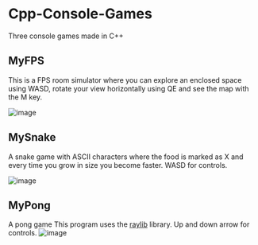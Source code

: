# Cpp-Console-Games

Three console games made in C++

## MyFPS

This is a FPS room simulator where you can explore an enclosed space using WASD, rotate your view horizontally using QE and see the map with the M key.

![image](https://github.com/user-attachments/assets/23f8e4db-9299-44b1-ab93-a21096ac44a4)

## MySnake

A snake game with ASCII characters where the food is marked as X and every time you grow in size you become faster. WASD for controls.

![image](https://github.com/user-attachments/assets/041e7728-bf94-4363-a893-416deedf02dd)

## MyPong

A pong game This program uses the [raylib](https://www.raylib.com/) library. Up and down arrow for controls.
![image](https://github.com/user-attachments/assets/c7e052f1-19de-41ff-985c-84ebd6e30861)
